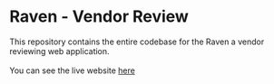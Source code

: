 # Raven - Vendor Review
This repository contains the entire codebase for the Raven a vendor reviewing web application.<br></br>
You can see the live website [here](https://raven-c24a9.web.app/?fbclid=IwAR000y--8E5s2kqgubQ1NxBLO2tis02_qHwLPZkZnwkln1rsAn2gWQll9AE)

